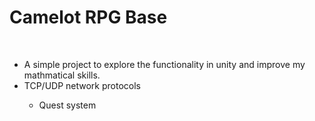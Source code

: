 <h1>Camelot RPG Base</h1>
<br>
<ul>
  <li>A simple project to explore the functionality in unity and improve my mathmatical skills. </li>
  <li>TCP/UDP network protocols</li>
  <ul>
    <li>Quest system</li>
  </ul>
<ul>
